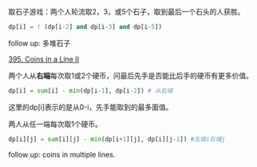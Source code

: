 取石子游戏：两个人轮流取2，3，或5个石子，取到最后一个石头的人获胜。

```python
dp[i] = ! (dp[i-2] and dp[i-3] and dp[i-5])
```

follow up: 多堆石子

[395. Coins in a Line II ](https://www.lintcode.com/problem/coins-in-a-line-ii/description) 

两个人从**右端**每次取1或2个硬币，问最后先手是否能比后手的硬币有更多价值。

```python
dp[i] = sum[i] - min(dp[i-1], dp[i-2]) # 从右端
```

这里的dp[i]表示的是从0-i，先手能取到的最多面值。

两人从任一端每次取1个硬币。

```python
dp[i][j] = sum[i][j] - min(dp[i+1][j], dp[i][j-1]) #左端i右端j
```

follow up: coins in multiple lines. 